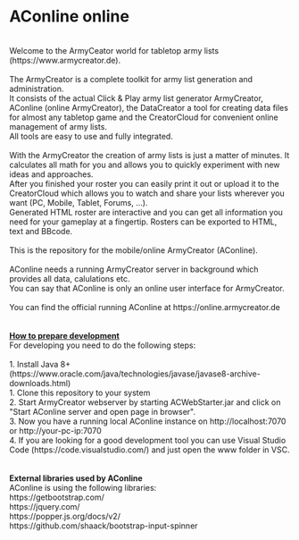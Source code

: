 # AConline online
<br>
Welcome to the ArmyCeator world for tabletop army lists (https://www.armycreator.de).<br>
<br>
The ArmyCreator is a complete toolkit for army list generation and administration. 
<br>
It consists of the actual Click & Play army list generator ArmyCreator, AConline (online ArmyCreator), the DataCreator a tool for creating data files for almost any tabletop game and the CreatorCloud for convenient online management of army lists. <br>
All tools are easy to use and fully integrated. <br>
<br>
With the ArmyCreator the creation of army lists is just a matter of minutes. It calculates all math for you and allows you to quickly experiment with new ideas and approaches. <br>
After you finished your roster you can easily print it out or upload it to the CreatorCloud which allows you to watch and share your lists wherever you want (PC, Mobile, Tablet, Forums, …). <br>
Generated HTML roster are interactive and you can get all information you need for your gameplay at a fingertip. Rosters can be exported to HTML, text and BBcode.<br>
<br>
This is the repository for the mobile/online ArmyCreator (AConline).<br>
<br>
AConline needs a running ArmyCreator server in background which provides all data, calulations etc.<br>
You can say that AConline is only an online user interface for ArmyCreator.<br>
<br>
You can find the official running AConline at https://online.armycreator.de<br>
<br>
<br>
<b><u>How to prepare development</u></b><br>
For developing you need to do the following steps:<br>
<br>
1. Install Java 8+ (https://www.oracle.com/java/technologies/javase/javase8-archive-downloads.html)<br>
1. Clone this repository to your system<br>
2. Start ArmyCreator webserver by starting ACWebStarter.jar and click on "Start AConline server and open page in browser".<br>
3. Now you have a running local AConline instance on http://localhost:7070 or http://your-pc-ip:7070<br>
4. If you are looking for a good development tool you can use Visual Studio Code (https://code.visualstudio.com/) and just open the www folder in VSC.<br>
<br>
<br>
<b>External libraries used by AConline</b><br>
AConline is using the following libraries:<br>
https://getbootstrap.com/<br>
https://jquery.com/<br>
https://popper.js.org/docs/v2/<br>
https://github.com/shaack/bootstrap-input-spinner<br>
